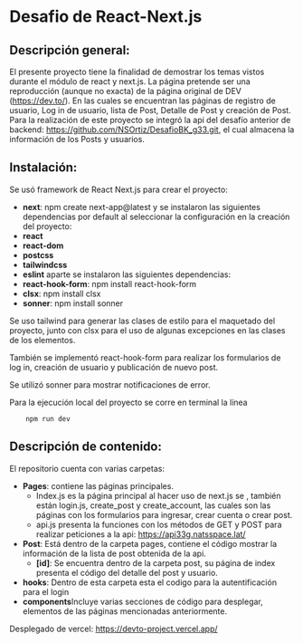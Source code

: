 # Desafio de React-Next.js


## Descripción general:
El presente proyecto tiene la finalidad de demostrar los temas vistos durante el módulo de react y next.js.
La página pretende ser una reproducción (aunque no exacta) de la página original de DEV (https://dev.to/).
En las cuales se encuentran las páginas de registro de usuario, Log in de usuario, lista de Post, Detalle de Post y creación de Post.
Para la realización de este proyecto se integró la api del desafío anterior de backend: https://github.com/NSOrtiz/DesafioBK_g33.git, el cual almacena la información de los Posts y usuarios.


## Instalación:
Se usó framework de React Next.js para crear el proyecto:
-   **next**: npm create next-app@latest
y se instalaron las siguientes dependencias por default al seleccionar la configuración en la creación del proyecto:
-   **react**
-   **react-dom**
-   **postcss**
-   **tailwindcss**
-   **eslint**
aparte se instalaron las siguientes dependencias:
-   **react-hook-form**: npm install react-hook-form
-   **clsx**: npm install clsx
-   **sonner**: npm install sonner


Se uso tailwind para generar las clases de estilo para el maquetado del proyecto, junto con clsx para el uso de algunas excepciones en las clases de los elementos.


También se implementó react-hook-form para realizar los formularios de log in, creación de usuario y publicación de nuevo post.


Se utilizó sonner para mostrar notificaciones de error.


Para la ejecución local del proyecto se corre en terminal la línea
```
    npm run dev
```
## Descripción de contenido:


El repositorio cuenta con varias carpetas:


-   **Pages**:  contiene las páginas principales.
    * Index.js es la página principal al hacer uso de next.js se , también están login.js, create_post y create_account, las cuales son las páginas con los formularios para ingresar, crear cuenta o crear post.
    * api.js presenta la funciones con los métodos de GET y POST para realizar peticiones a la api: https://api33g.natsspace.lat/
-   **Post**:  Está dentro de la carpeta pages, contiene el código mostrar la información de la lista de post obtenida de la api.
    -   **[id]**: Se encuentra dentro de la carpeta post, su página de index presenta el código del detalle del post y usuario.
-   **hooks**:  Dentro de esta carpeta esta el codigo para la autentificación para el login
-   **components**Incluye varias secciones de código para desplegar, elementos de las páginas mencionadas anteriormente.


Desplegado de vercel:
https://devto-project.vercel.app/
